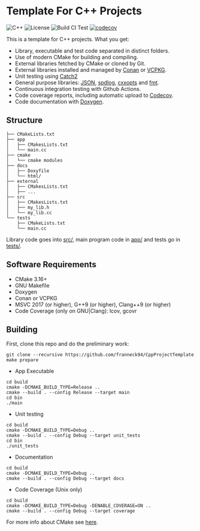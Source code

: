 # Template For C++ Projects

![C++](https://camo.githubusercontent.com/c59efb57803dde7f352f4932a468a7f39fa2fb5f/68747470733a2f2f696d672e736869656c64732e696f2f62616467652f632532422532422d31312f31342f31372f32302d626c75652e737667)
![License](https://camo.githubusercontent.com/890acbdcb87868b382af9a4b1fac507b9659d9bf/68747470733a2f2f696d672e736869656c64732e696f2f62616467652f6c6963656e73652d4d49542d626c75652e737667)
![Build CI Test](https://github.com/franneck94/CppProjectTemplate/workflows/Ubuntu%20CI%20Test/badge.svg)
[![codecov](https://codecov.io/gh/franneck94/CppProjectTemplate/branch/master/graph/badge.svg)](https://codecov.io/gh/franneck94/CppProjectTemplate)

This is a template for C++ projects. What you get:

- Library, executable and test code separated in distinct folders.
- Use of modern CMake for building and compiling.
- External libraries fetched by CMake or cloned by Git.
- External libraries installed and managed by [Conan](https://conan.io/) or [VCPKG](https://github.com/microsoft/vcpkg).
- Unit testing using [Catch2](https://github.com/catchorg/Catch2)
- General purpose libraries: [JSON](https://github.com/nlohmann/json), [spdlog](https://github.com/gabime/spdlog), [cxxopts](https://github.com/jarro2783/cxxopts) and [fmt](https://github.com/fmtlib/fmt).
- Continuous integration testing with Github Actions.
- Code coverage reports, including automatic upload to [Codecov](https://codecov.io).
- Code documentation with [Doxygen](http://www.stack.nl/~dimitri/doxygen/).

## Structure

``` text
├── CMakeLists.txt
├── app
│   ├── CMakesLists.txt
│   └── main.cc
├── cmake
│   └── cmake modules
├── docs
│   ├── Doxyfile
│   └── html/
├── external
│   ├── CMakesLists.txt
│   ├── ...
├── src
│   ├── CMakesLists.txt
│   ├── my_lib.h
│   └── my_lib.cc
└── tests
    ├── CMakeLists.txt
    └── main.cc
```

Library code goes into [src/](src/), main program code in [app/](app) and tests go in [tests/](tests/).

## Software Requirements

- CMake 3.16+
- GNU Makefile
- Doxygen
- Conan or VCPKG
- MSVC 2017 (or higher), G++9 (or higher), Clang++9 (or higher)
- Code Coverage (only on GNU|Clang): lcov, gcovr

## Building

First, clone this repo and do the preliminary work:

```shell
git clone --recursive https://github.com/franneck94/CppProjectTemplate
make prepare
```

- App Executable

```shell
cd build
cmake -DCMAKE_BUILD_TYPE=Release ..
cmake --build . --config Release --target main
cd bin
./main
```

- Unit testing

```shell
cd build
cmake -DCMAKE_BUILD_TYPE=Debug ..
cmake --build . --config Debug --target unit_tests
cd bin
./unit_tests
```

- Documentation

```shell
cd build
cmake -DCMAKE_BUILD_TYPE=Debug ..
cmake --build . --config Debug --target docs
```

- Code Coverage (Unix only)

```shell
cd build
cmake -DCMAKE_BUILD_TYPE=Debug -DENABLE_COVERAGE=ON ..
cmake --build . --config Debug --target coverage
```

For more info about CMake see [here](./CMakeGuide.md).
